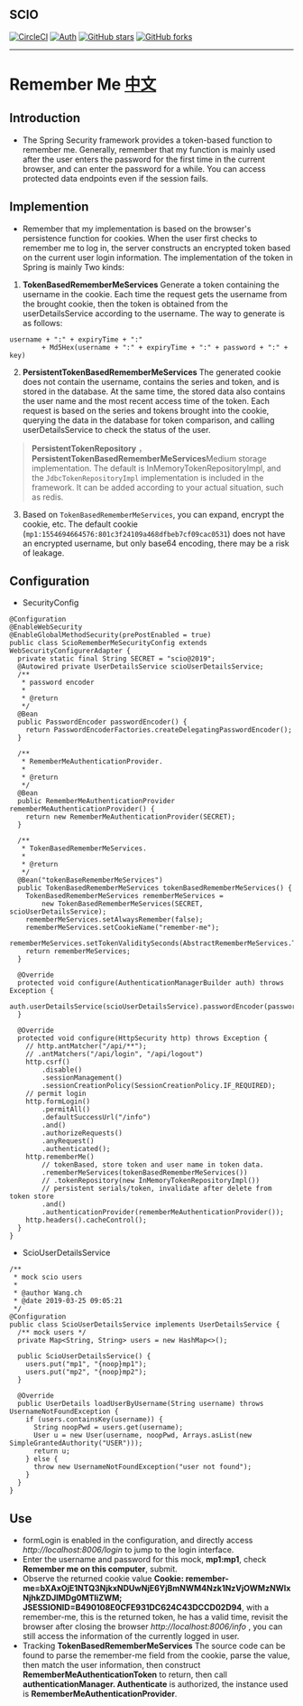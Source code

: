 ## SCIO
[![CircleCI](https://circleci.com/gh/rench/scio.svg?style=svg)](https://circleci.com/gh/rench/scio)
[![Auth](https://img.shields.io/badge/Author-Wang.ch-blue.svg)](https://xuankejia.cn)
[![GitHub stars](https://img.shields.io/github/stars/rench/scio.svg?style=social&label=Stars)](https://github.com/rench/scio)
[![GitHub forks](https://img.shields.io/github/forks/rench/scio.svg?style=social&label=Fork)](https://github.com/rench/scio)

----

# Remember Me [中文](https://github.com/rench/scio/tree/master/scio-cloud-remember-me/README_zh.md)
## Introduction
* The Spring Security framework provides a token-based function to remember me. Generally, remember that my function is mainly used after the user enters the password for the first time in the current browser, and can enter the password for a while. You can access protected data endpoints even if the session fails.
## Implemention
* Remember that my implementation is based on the browser's persistence function for cookies. When the user first checks to remember me to log in, the server constructs an encrypted token based on the current user login information. The implementation of the token in Spring is mainly Two kinds:
1. **TokenBasedRememberMeServices** Generate a token containing the username in the cookie. Each time the request gets the username from the brought cookie, then the token is obtained from the userDetailsService according to the username. The way to generate is as follows:
```
username + ":" + expiryTime + ":"
        + Md5Hex(username + ":" + expiryTime + ":" + password + ":" + key)
```
2. **PersistentTokenBasedRememberMeServices** The generated cookie does not contain the username, contains the series and token, and is stored in the database. At the same time, the stored data also contains the user name and the most recent access time of the token. Each request is based on the series and tokens brought into the cookie, querying the data in the database for token comparison, and calling userDetailsService to check the status of the user.
> **PersistentTokenRepository** ，**PersistentTokenBasedRememberMeServices**Medium storage implementation. The default is InMemoryTokenRepositoryImpl, and the `JdbcTokenRepositoryImpl` implementation is included in the framework. It can be added according to your actual situation, such as redis.

3. Based on `TokenBasedRememberMeServices`, you can expand, encrypt the cookie, etc. The default cookie (`mp1:1554694664576:801c3f24109a468dfbeb7cf09cac0531`) does not have an encrypted username, but only base64 encoding, there may be a risk of leakage.

## Configuration
* SecurityConfig
```
@Configuration
@EnableWebSecurity
@EnableGlobalMethodSecurity(prePostEnabled = true)
public class ScioRememberMeSecurityConfig extends WebSecurityConfigurerAdapter {
  private static final String SECRET = "scio@2019";
  @Autowired private UserDetailsService scioUserDetailsService;
  /**
   * password encoder
   *
   * @return
   */
  @Bean
  public PasswordEncoder passwordEncoder() {
    return PasswordEncoderFactories.createDelegatingPasswordEncoder();
  }

  /**
   * RememberMeAuthenticationProvider.
   *
   * @return
   */
  @Bean
  public RememberMeAuthenticationProvider rememberMeAuthenticationProvider() {
    return new RememberMeAuthenticationProvider(SECRET);
  }

  /**
   * TokenBasedRememberMeServices.
   *
   * @return
   */
  @Bean("tokenBaseRememberMeServices")
  public TokenBasedRememberMeServices tokenBasedRememberMeServices() {
    TokenBasedRememberMeServices rememberMeServices =
        new TokenBasedRememberMeServices(SECRET, scioUserDetailsService);
    rememberMeServices.setAlwaysRemember(false);
    rememberMeServices.setCookieName("remember-me");
    rememberMeServices.setTokenValiditySeconds(AbstractRememberMeServices.TWO_WEEKS_S);
    return rememberMeServices;
  }

  @Override
  protected void configure(AuthenticationManagerBuilder auth) throws Exception {
    auth.userDetailsService(scioUserDetailsService).passwordEncoder(passwordEncoder());
  }

  @Override
  protected void configure(HttpSecurity http) throws Exception {
    // http.antMatcher("/api/**");
    // .antMatchers("/api/login", "/api/logout")
    http.csrf()
        .disable()
        .sessionManagement()
        .sessionCreationPolicy(SessionCreationPolicy.IF_REQUIRED);
    // permit login
    http.formLogin()
        .permitAll()
        .defaultSuccessUrl("/info")
        .and()
        .authorizeRequests()
        .anyRequest()
        .authenticated();
    http.rememberMe()
        // tokenBased, store token and user name in token data.
        .rememberMeServices(tokenBasedRememberMeServices())
        // .tokenRepository(new InMemoryTokenRepositoryImpl())
        // persistent serials/token, invalidate after delete from token store
        .and()
        .authenticationProvider(rememberMeAuthenticationProvider());
    http.headers().cacheControl();
  }
}
```
* ScioUserDetailsService
```
/**
 * mock scio users
 *
 * @author Wang.ch
 * @date 2019-03-25 09:05:21
 */
@Configuration
public class ScioUserDetailsService implements UserDetailsService {
  /** mock users */
  private Map<String, String> users = new HashMap<>();

  public ScioUserDetailsService() {
    users.put("mp1", "{noop}mp1");
    users.put("mp2", "{noop}mp2");
  }

  @Override
  public UserDetails loadUserByUsername(String username) throws UsernameNotFoundException {
    if (users.containsKey(username)) {
      String noopPwd = users.get(username);
      User u = new User(username, noopPwd, Arrays.asList(new SimpleGrantedAuthority("USER")));
      return u;
    } else {
      throw new UsernameNotFoundException("user not found");
    }
  }
}
```
## Use
- formLogin is enabled in the configuration, and directly access *http://localhost:8006/login* to jump to the login interface.
- Enter the username and password for this mock, **mp1:mp1**, check **Remember me on this computer**, submit.
- Observe the returned cookie value **Cookie: remember-me=bXAxOjE1NTQ3NjkxNDUwNjE6YjBmNWM4Nzk1NzVjOWMzNWIxNjhkZDJlMDg0MTliZWM; JSESSIONID=B490108E0CFE931DC624C43DCCD02D94**, with a remember-me, this is the returned token, he has a valid time, revisit the browser after closing the browser *http://localhost:8006/info* , you can still access the information of the currently logged in user.
- Tracking **TokenBasedRememberMeServices** The source code can be found to parse the remember-me field from the cookie, parse the value, then match the user information, then construct **RememberMeAuthenticationToken** to return, then call **authenticationManager. Authenticate** is authorized, the instance used is **RememberMeAuthenticationProvider**.